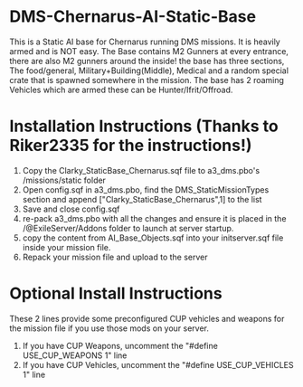# DMS-Chernarus-AI-Static-Base
This is a Static AI base for Chernarus running DMS missions. It is heavily armed and is NOT easy. The Base contains M2 Gunners at every entrance, there are also M2 gunners around the inside! the base has three sections, The food/general, Military+Building(Middle), Medical and a random special crate that is spawned somewhere in the mission. The base has 2 roaming Vehicles which are armed these can be Hunter/Ifrit/Offroad.

# Installation Instructions (Thanks to Riker2335 for the instructions!)
1. Copy the Clarky_StaticBase_Chernarus.sqf file to a3_dms.pbo's /missions/static folder
2. Open config.sqf in a3_dms.pbo, find the DMS_StaticMissionTypes section and append ["Clarky_StaticBase_Chernarus",1] to the list
3. Save and close config.sqf
4. re-pack a3_dms.pbo with all the changes and ensure it is placed in the /@ExileServer/Addons folder to launch at server startup.
5. copy the content from AI_Base_Objects.sqf into your initserver.sqf file inside your mission file.
6. Repack your mission file and upload to the server

# Optional Install Instructions
These 2 lines provide some preconfigured CUP vehicles and weapons for the mission file if you use those mods on your server.
1. If you have CUP Weapons, uncomment the "#define USE_CUP_WEAPONS 1" line
2. If you have CUP Vehicles, uncomment the "#define USE_CUP_VEHICLES 1" line